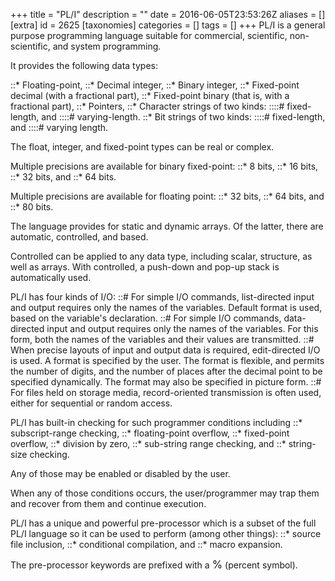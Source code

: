 +++
title = "PL/I"
description = ""
date = 2016-06-05T23:53:26Z
aliases = []
[extra]
id = 2625
[taxonomies]
categories = []
tags = []
+++
PL/I is a general purpose programming language suitable for commercial, scientific, non-scientific, and system programming.


It provides the following data types:

::*   Floating-point,
::*   Decimal integer,
::*   Binary integer,
::*   Fixed-point decimal   (with a fractional part),
::*   Fixed-point binary   (that is, with a fractional part),
::*   Pointers,
::*   Character strings of two kinds:
::::#   fixed-length,   and
::::#   varying-length.
::*   Bit strings of two kinds:
::::#   fixed-length,   and
::::#   varying length.



The   float,   integer,   and   fixed-point   types can be   real   or   complex.


Multiple precisions are available for binary fixed-point:
::*   8 bits,
::*   16 bits,
::*   32 bits,   and
::*   64 bits.


Multiple precisions are available for floating point:
::*   32 bits,
::*   64 bits,   and
::*   80 bits.


The language provides for static and dynamic arrays.   Of the latter, there are   automatic,   controlled,   and   based.

Controlled can be applied to any data type, including scalar, structure, as well as arrays.   With controlled, a push-down and pop-up stack is automatically used.


PL/I has four kinds of I/O:
::#   For simple I/O commands, list-directed input and output requires only the names of the variables.   Default format is used, based on the variable's declaration.
::#   For simple I/O commands, data-directed input and output requires only the names of the variables.   For this form, both the names of the variables and their values are transmitted.
::#   When precise layouts of input and output data is required, edit-directed I/O is used.   A format is specified by the user.   The format is flexible, and permits the number of digits, and the number of places after the decimal point to be specified dynamically.   The format may also be specified in picture form.
::#   For files held on storage media, record-oriented transmission is often used, either for   sequential   or   random access.


PL/I has built-in checking for such programmer conditions including
::*   subscript-range checking,
::*   floating-point overflow,
::*   fixed-point overflow,
::*   division by zero,
::*   sub-string range checking,   and
::*   string-size checking.



Any of those may be enabled or disabled by the user.

When any of those conditions occurs, the user/programmer may trap them and recover from them and continue execution.

PL/I has a unique and powerful pre-processor which is a subset of the full PL/I language so it can be used to perform   (among other things):
::*   source file inclusion,
::*   conditional compilation,   and
::*   macro expansion.



The pre-processor keywords are prefixed with a   <big>%</big>   (percent symbol).



